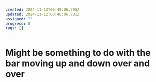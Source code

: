 ```yaml
---
created: 2024-11-12T00:48:06.705Z
updated: 2024-11-12T00:48:06.701Z
assigned: ""
progress: 0
tags: []
---
```


# Might be something to do with the bar moving up and down over and over
